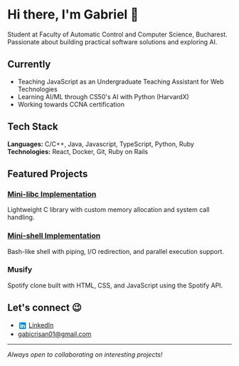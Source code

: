 # Hi there, I'm Gabriel 👋

 Student at Faculty of Automatic Control and Computer Science, Bucharest. Passionate about building practical software solutions and exploring AI.

## Currently

- Teaching JavaScript as an Undergraduate Teaching Assistant for Web Technologies
- Learning AI/ML through CS50's AI with Python (HarvardX)
- Working towards CCNA certification

## Tech Stack

**Languages:** C/C++, Java, Javascript, TypeScript, Python, Ruby  
**Technologies:** React, Docker, Git, Ruby on Rails

## Featured Projects

### [Mini-libc Implementation](link-to-repo)
Lightweight C library with custom memory allocation and system call handling.

### [Mini-shell Implementation](link-to-repo)
Bash-like shell with piping, I/O redirection, and parallel execution support.

### Musify
Spotify clone built with HTML, CSS, and JavaScript using the Spotify API.

## Let's connect 😉

- <img src="linkedin-logo.png" alt="LinkedIn" width="20" style="vertical-align: middle;"/> [LinkedIn](https://linkedin.com/in/gabriel-crisan16)
- gabicrisan01@gmail.com

---

*Always open to collaborating on interesting projects!*